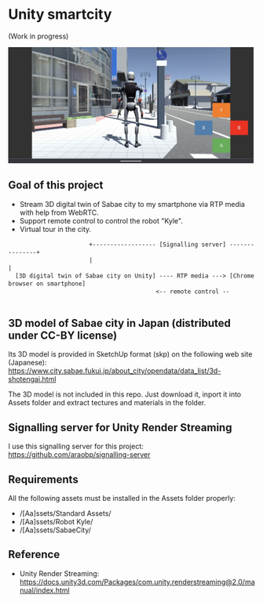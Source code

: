 # Unity smartcity

(Work in progress)

<img src="/doc/screenshot_pixel4.jpg" width=500px>

## Goal of this project

- Stream 3D digital twin of Sabae city to my smartphone via RTP media with help from WebRTC.
- Support remote control to control the robot "Kyle".
- Virtual tour in the city.

```
                       +------------------ [Signalling server] ---------------+
                       |                                                      |
  [3D digital twin of Sabae city on Unity] ---- RTP media ---> [Chrome browser on smartphone]
                                          <-- remote control --
                
```

## 3D model of Sabae city in Japan (distributed under CC-BY license)

Its 3D model is provided in SketchUp format (skp) on the following web site (Japanese): https://www.city.sabae.fukui.jp/about_city/opendata/data_list/3d-shotengai.html

The 3D model is not included in this repo. Just download it, inport it into Assets folder and extract tectures and materials in the folder.

## Signalling server for Unity Render Streaming

I use this signalling server for this project: https://github.com/araobp/signalling-server

## Requirements

All the following assets must be installed in the Assets folder properly:

- /[Aa]ssets/Standard Assets/
- /[Aa]ssets/Robot Kyle/
- /[Aa]ssets/SabaeCity/

## Reference

- Unity Render Streaming: https://docs.unity3d.com/Packages/com.unity.renderstreaming@2.0/manual/index.html

